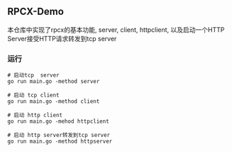 ## RPCX-Demo

本仓库中实现了rpcx的基本功能, server, client, httpclient, 以及启动一个HTTP Server接受HTTP请求转发到tcp  server

### 运行
```
# 启动tcp  server
go run main.go -method server

# 启动 tcp client
go run main.go -method client

# 启动 http client
go run main.go -mehod httpclient

# 启动 http server转发到tcp server
go run main.go -method httpserver
```